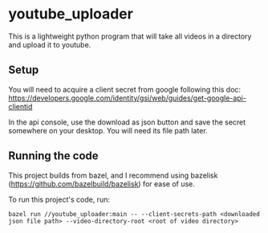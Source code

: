 # youtube_uploader

This is a lightweight python program that will take all videos in a directory and upload it to youtube.

## Setup
You will need to acquire a client secret from google following this doc:  
https://developers.google.com/identity/gsi/web/guides/get-google-api-clientid

In the api console, use the download as json button and save the secret somewhere
on your desktop. You will need its file path later.

## Running the code
This project builds from bazel, and I recommend using bazelisk (https://github.com/bazelbuild/bazelisk)
for ease of use.

To run this project's code, run:  
```
bazel run //youtube_uploader:main -- --client-secrets-path <downloaded json file path> --video-directory-root <root of video directory>
```
